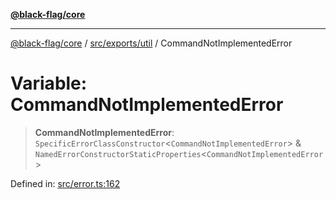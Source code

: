 [**@black-flag/core**](../../../../README.md)

***

[@black-flag/core](../../../../README.md) / [src/exports/util](../README.md) / CommandNotImplementedError

# Variable: CommandNotImplementedError

> **CommandNotImplementedError**: `SpecificErrorClassConstructor`\<`CommandNotImplementedError`\> & `NamedErrorConstructorStaticProperties`\<`CommandNotImplementedError`\>

Defined in: [src/error.ts:162](https://github.com/Xunnamius/black-flag/blob/8d031666f2b06def50a0b12d4e86a7961a49e69d/src/error.ts#L162)
